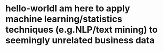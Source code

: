# hello-worldI am here to apply machine learning/statistics techniques (e.g.NLP/text mining) to seemingly unrelated business data
